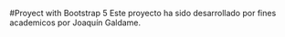 #Proyect with Bootstrap 5
Este proyecto ha sido desarrollado por fines academicos por Joaquín Galdame.
